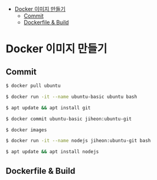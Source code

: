 - [Docker 이미지 만들기](#docker-이미지-만들기)
  - [Commit](#commit)
  - [Dockerfile & Build](#dockerfile--build)

# Docker 이미지 만들기

## Commit

```bash
$ docker pull ubuntu
```

```bash
$ docker run -it --name ubuntu-basic ubuntu bash
```

```bash
$ apt update && apt install git
```

```bash
$ docker commit ubuntu-basic jiheon:ubuntu-git
```

```bash
$ docker images
```

```bash
$ docker run -it --name nodejs jiheon:ubuntu-git bash
```

```bash
$ apt update && apt install nodejs
```

## Dockerfile & Build
